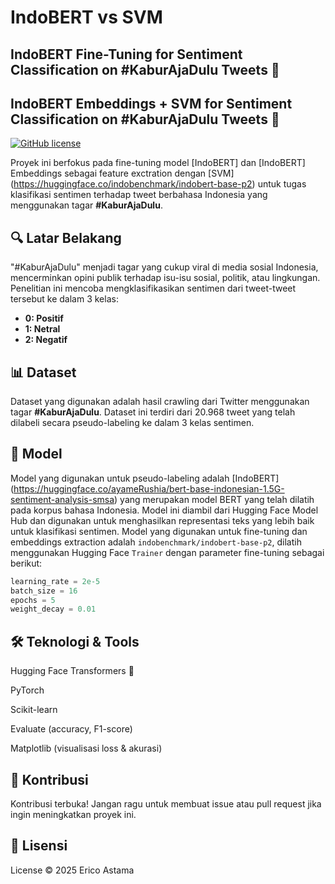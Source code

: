 ﻿# IndoBERT vs SVM
## IndoBERT Fine-Tuning for Sentiment Classification on #KaburAjaDulu Tweets 🚀
## IndoBERT Embeddings + SVM for Sentiment Classification on #KaburAjaDulu Tweets 🚀
[![GitHub license](https://img.shields.io/badge/license-MIT-blue.svg)](https://github.com/EricoAstama/IndoBERTvsSVM/blob/main/LICENSE)

Proyek ini berfokus pada fine-tuning model [IndoBERT] dan [IndoBERT] Embeddings sebagai feature exctration dengan [SVM] (https://huggingface.co/indobenchmark/indobert-base-p2) untuk tugas klasifikasi sentimen terhadap tweet berbahasa Indonesia yang menggunakan tagar **#KaburAjaDulu**.

## 🔍 Latar Belakang
"#KaburAjaDulu" menjadi tagar yang cukup viral di media sosial Indonesia, mencerminkan opini publik terhadap isu-isu sosial, politik, atau lingkungan. Penelitian ini mencoba mengklasifikasikan sentimen dari tweet-tweet tersebut ke dalam 3 kelas:
- **0: Positif**
- **1: Netral**
- **2: Negatif**

## 📊 Dataset
Dataset yang digunakan adalah hasil crawling dari Twitter menggunakan tagar **#KaburAjaDulu**. Dataset ini terdiri dari 20.968 tweet yang telah dilabeli secara pseudo-labeling ke dalam 3 kelas sentimen.

## 🧠 Model
Model yang digunakan untuk pseudo-labeling adalah [IndoBERT] (https://huggingface.co/ayameRushia/bert-base-indonesian-1.5G-sentiment-analysis-smsa) yang merupakan model BERT yang telah dilatih pada korpus bahasa Indonesia. Model ini diambil dari Hugging Face Model Hub dan digunakan untuk menghasilkan representasi teks yang lebih baik untuk klasifikasi sentimen.
Model yang digunakan untuk fine-tuning dan embeddings extraction adalah `indobenchmark/indobert-base-p2`, dilatih menggunakan Hugging Face `Trainer` dengan parameter fine-tuning sebagai berikut:

```python
learning_rate = 2e-5
batch_size = 16
epochs = 5
weight_decay = 0.01
```

## 🛠 Teknologi & Tools
Hugging Face Transformers 🤗

PyTorch

Scikit-learn

Evaluate (accuracy, F1-score)

Matplotlib (visualisasi loss & akurasi)


## 🤝 Kontribusi
Kontribusi terbuka! Jangan ragu untuk membuat issue atau pull request jika ingin meningkatkan proyek ini.

## 📜 Lisensi
License © 2025 Erico Astama
